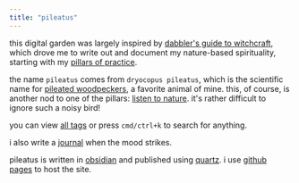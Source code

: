 ```yaml
---
title: "pileatus"
---
```


this digital garden was largely inspired by [dabbler's guide to witchcraft](dabbler's%20guide%20to%20witchcraft.md), which drove me to write out and document my nature-based spirituality, starting with my [pillars of practice](pillars%20of%20practice.md).

the name `pileatus` comes from `dryocopus pileatus`, which is the scientific name for [pileated woodpeckers](https://en.wikipedia.org/wiki/Pileated_woodpecker), a favorite animal of mine. this, of course, is another nod to one of the pillars: [listen to nature](listen%20to%20nature.md). it's rather difficult to ignore such a noisy bird!

you can view [all tags](/tags) or press `cmd/ctrl+k` to search for anything.

i also write a [journal](/journal) when the mood strikes.

pileatus is written in [obsidian](https://obsidian.md) and published using [quartz](https://github.com/jackyzha0/quartz). i use [github pages](https://github.com) to host the site.
